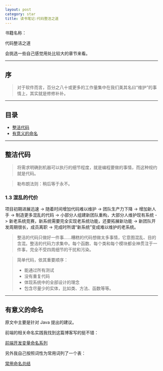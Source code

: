 ```yaml
---
layout: post
category: star
title: 读书笔记:代码整洁之道
---
```


书籍名称：

代码整洁之道

会挑选一些自己感觉用处比较大的章节来看。

---

## 序

> 对于软件而言，百分之八十或更多的工作量集中在我们美其名曰“维护”的事情上，其实就是修修补补。

---

## 目录

- [整洁代码](#整洁代码)
- [有意义的命名](#有意义的命名)

---

## 整洁代码

> 将需求明确到机器可以执行的细节程度，就是编程要做的事情，而这种规约就是代码。

> 勒布朗法则：稍后等于永不。

### 1.3 混乱的代价

项目初期进展迅速 -> 随着时间增加代码难以维护 -> 团队生产力下降 -> 增加新人手 -> 制造更多混乱的代码 -> 小部分人组建新团队重构，大部分人维护现有系统 -> 新老系统竞赛，新系统需要完全实现老系统功能，还要拓展新功能 -> 新团队开发周期很长，成员离职 -> 完成时所谓“新系统”变成难以维护的老系统。

> 整洁的代码只做好一件事......糟糕的代码想做太多事情，它意图混乱、目的含混。整洁的代码力求集中。每个函数、每个类和每个模块都全神贯注于一件事，完全不受四周细节的干扰和污染。

> 简单代码，依其重要顺序：
>
> - 能通过所有测试
> - 没有重复代码
> - 体现系统中的全部设计的理念
> - 包含尽量少的实体，比如类、方法、函数等等。

---

## 有意义的命名

原文中主要是针对 Java 提出的建议。

前端的相关命名实践我找到这篇博客写的挺不错：

[前端开发变量命名系列](https://segmentfault.com/a/1190000020039039)

另外我自己按照词性为常用词列了一个表：

[常用命名总结]()
